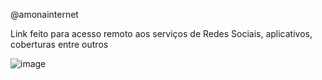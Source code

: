  @amonainternet

Link feito para acesso remoto aos serviços de Redes Sociais, aplicativos, coberturas entre outros 

![image](https://github.com/MarceloMoraes1991/linkamointernet/assets/93011128/418dce6b-17f5-4456-b8a8-162d9ba6e9f6)


 
 
